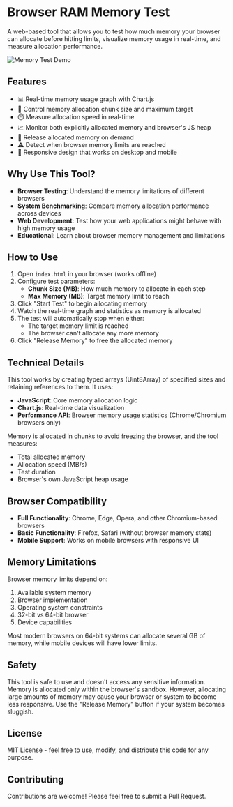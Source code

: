 # Browser RAM Memory Test

A web-based tool that allows you to test how much memory your browser can allocate before hitting limits, visualize memory usage in real-time, and measure allocation performance.

![Memory Test Demo]()

## Features

- 📊 Real-time memory usage graph with Chart.js
- 🚀 Control memory allocation chunk size and maximum target
- ⏱️ Measure allocation speed in real-time
- 📈 Monitor both explicitly allocated memory and browser's JS heap
- 🧹 Release allocated memory on demand
- ⚠️ Detect when browser memory limits are reached
- 📱 Responsive design that works on desktop and mobile

## Why Use This Tool?

- **Browser Testing**: Understand the memory limitations of different browsers
- **System Benchmarking**: Compare memory allocation performance across devices
- **Web Development**: Test how your web applications might behave with high memory usage
- **Educational**: Learn about browser memory management and limitations

## How to Use

1. Open `index.html` in your browser (works offline)
2. Configure test parameters:
   - **Chunk Size (MB)**: How much memory to allocate in each step
   - **Max Memory (MB)**: Target memory limit to reach
3. Click "Start Test" to begin allocating memory
4. Watch the real-time graph and statistics as memory is allocated
5. The test will automatically stop when either:
   - The target memory limit is reached
   - The browser can't allocate any more memory
6. Click "Release Memory" to free the allocated memory

## Technical Details

This tool works by creating typed arrays (Uint8Array) of specified sizes and retaining references to them. It uses:

- **JavaScript**: Core memory allocation logic
- **Chart.js**: Real-time data visualization
- **Performance API**: Browser memory usage statistics (Chrome/Chromium browsers only)

Memory is allocated in chunks to avoid freezing the browser, and the tool measures:

- Total allocated memory
- Allocation speed (MB/s)
- Test duration
- Browser's own JavaScript heap usage

## Browser Compatibility

- **Full Functionality**: Chrome, Edge, Opera, and other Chromium-based browsers
- **Basic Functionality**: Firefox, Safari (without browser memory stats)
- **Mobile Support**: Works on mobile browsers with responsive UI

## Memory Limitations

Browser memory limits depend on:

1. Available system memory
2. Browser implementation
3. Operating system constraints
4. 32-bit vs 64-bit browser
5. Device capabilities

Most modern browsers on 64-bit systems can allocate several GB of memory, while mobile devices will have lower limits.

## Safety

This tool is safe to use and doesn't access any sensitive information. Memory is allocated only within the browser's sandbox. However, allocating large amounts of memory may cause your browser or system to become less responsive. Use the "Release Memory" button if your system becomes sluggish.

## License

MIT License - feel free to use, modify, and distribute this code for any purpose.

## Contributing

Contributions are welcome! Please feel free to submit a Pull Request.

